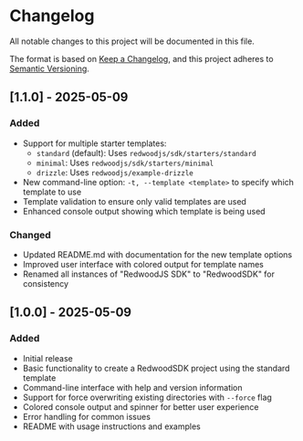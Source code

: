 # Changelog

All notable changes to this project will be documented in this file.

The format is based on [Keep a Changelog](https://keepachangelog.com/en/1.0.0/),
and this project adheres to [Semantic Versioning](https://semver.org/spec/v2.0.0.html).

## [1.1.0] - 2025-05-09

### Added
- Support for multiple starter templates:
  - `standard` (default): Uses `redwoodjs/sdk/starters/standard`
  - `minimal`: Uses `redwoodjs/sdk/starters/minimal`
  - `drizzle`: Uses `redwoodjs/example-drizzle`
- New command-line option: `-t, --template <template>` to specify which template to use
- Template validation to ensure only valid templates are used
- Enhanced console output showing which template is being used

### Changed
- Updated README.md with documentation for the new template options
- Improved user interface with colored output for template names
- Renamed all instances of "RedwoodJS SDK" to "RedwoodSDK" for consistency

## [1.0.0] - 2025-05-09

### Added
- Initial release
- Basic functionality to create a RedwoodSDK project using the standard template
- Command-line interface with help and version information
- Support for force overwriting existing directories with `--force` flag
- Colored console output and spinner for better user experience
- Error handling for common issues
- README with usage instructions and examples
